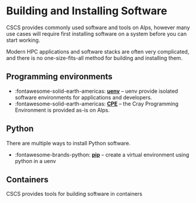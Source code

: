 # Building and Installing Software

CSCS provides commonly used software and tools on Alps, however many use cases will require first installing software on a system before you can start working.

Modern HPC applications and software stacks are often very complicated, and there is no one-size-fits-all method for building and installing them.

## Programming environments

<div class="grid cards" markdown>

- :fontawesome-solid-earth-americas: __[uenv]__ – uenv provide isolated software environments for applications and developers.
- :fontawesome-solid-earth-americas: __[CPE]__ – the Cray Programming Environment is provided as-is on Alps.

</div>

  [uenv]: uenv.md
  [CPE]: cpe.md

## Python

There are multiple ways to install Python software.

<div class="grid cards" markdown>

- :fontawesome-brands-python: __[pip]__ – create a virtual environment using python in a uenv

</div>

  [pip]: pip.md

## Containers

CSCS provides tools for building software in containers
